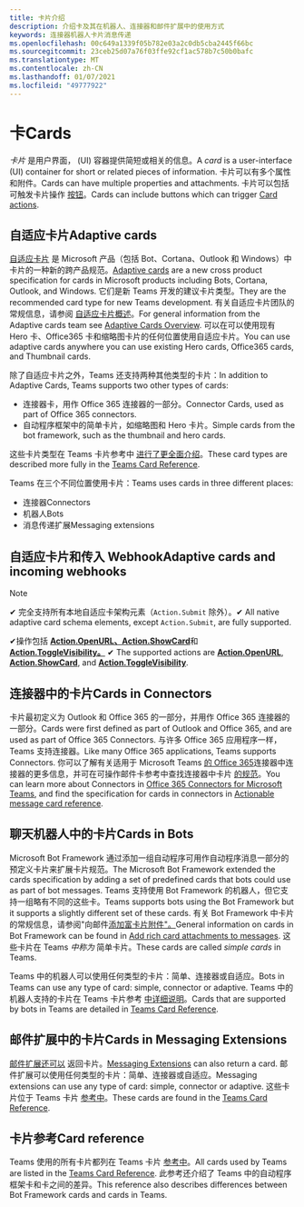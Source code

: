 ```yaml
---
title: 卡片介绍
description: 介绍卡及其在机器人、连接器和邮件扩展中的使用方式
keywords: 连接器机器人卡片消息传递
ms.openlocfilehash: 00c649a1339f05b782e03a2c0db5cba2445f66bc
ms.sourcegitcommit: 23ceb25d07a76f03ffe92cf1ac578b7c50b0bafc
ms.translationtype: MT
ms.contentlocale: zh-CN
ms.lasthandoff: 01/07/2021
ms.locfileid: "49777922"
---
```

# <a name="cards"></a><span data-ttu-id="90808-104">卡</span><span class="sxs-lookup"><span data-stu-id="90808-104">Cards</span></span>

<span data-ttu-id="90808-105">*卡片* 是用户界面， (UI) 容器提供简短或相关的信息。</span><span class="sxs-lookup"><span data-stu-id="90808-105">A *card* is a user-interface (UI) container for short or related pieces of information.</span></span> <span data-ttu-id="90808-106">卡片可以有多个属性和附件。</span><span class="sxs-lookup"><span data-stu-id="90808-106">Cards can have multiple properties and attachments.</span></span> <span data-ttu-id="90808-107">卡片可以包括可触发卡片操作 [按钮](~/task-modules-and-cards/cards/cards-actions.md)。</span><span class="sxs-lookup"><span data-stu-id="90808-107">Cards can include buttons which can trigger [Card actions](~/task-modules-and-cards/cards/cards-actions.md).</span></span>

## <a name="adaptive-cards"></a><span data-ttu-id="90808-108">自适应卡片</span><span class="sxs-lookup"><span data-stu-id="90808-108">Adaptive cards</span></span>

<span data-ttu-id="90808-109">[自适应卡片](~/task-modules-and-cards/cards/cards-reference.md#adaptive-card) 是 Microsoft 产品（包括 Bot、Cortana、Outlook 和 Windows）中卡片的一种新的跨产品规范。</span><span class="sxs-lookup"><span data-stu-id="90808-109">[Adaptive cards](~/task-modules-and-cards/cards/cards-reference.md#adaptive-card) are a new cross product specification for cards in Microsoft products including Bots, Cortana, Outlook, and Windows.</span></span> <span data-ttu-id="90808-110">它们是新 Teams 开发的建议卡片类型。</span><span class="sxs-lookup"><span data-stu-id="90808-110">They are the recommended card type for new Teams development.</span></span> <span data-ttu-id="90808-111">有关自适应卡片团队的常规信息，请参阅 [自适应卡片概述](/adaptive-cards)。</span><span class="sxs-lookup"><span data-stu-id="90808-111">For general information from the Adaptive cards team see [Adaptive Cards Overview](/adaptive-cards).</span></span> <span data-ttu-id="90808-112">可以在可以使用现有 Hero 卡、Office365 卡和缩略图卡片的任何位置使用自适应卡片。</span><span class="sxs-lookup"><span data-stu-id="90808-112">You can use adaptive cards anywhere you can use existing Hero cards, Office365 cards, and Thumbnail cards.</span></span>

<span data-ttu-id="90808-113">除了自适应卡片之外，Teams 还支持两种其他类型的卡片：</span><span class="sxs-lookup"><span data-stu-id="90808-113">In addition to Adaptive Cards, Teams supports two other types of cards:</span></span>

* <span data-ttu-id="90808-114">连接器卡，用作 Office 365 连接器的一部分。</span><span class="sxs-lookup"><span data-stu-id="90808-114">Connector Cards, used as part of Office 365 connectors.</span></span>
* <span data-ttu-id="90808-115">自动程序框架中的简单卡片，如缩略图和 Hero 卡片。</span><span class="sxs-lookup"><span data-stu-id="90808-115">Simple cards from the bot framework, such as the thumbnail and hero cards.</span></span>

<span data-ttu-id="90808-116">这些卡片类型在 Teams 卡片参考中 [进行了更全面介绍](~/task-modules-and-cards/cards/cards-reference.md)。</span><span class="sxs-lookup"><span data-stu-id="90808-116">These card types are described more fully in the [Teams Card Reference](~/task-modules-and-cards/cards/cards-reference.md).</span></span>

<span data-ttu-id="90808-117">Teams 在三个不同位置使用卡片：</span><span class="sxs-lookup"><span data-stu-id="90808-117">Teams uses cards in three different places:</span></span>

* <span data-ttu-id="90808-118">连接器</span><span class="sxs-lookup"><span data-stu-id="90808-118">Connectors</span></span>
* <span data-ttu-id="90808-119">机器人</span><span class="sxs-lookup"><span data-stu-id="90808-119">Bots</span></span>
* <span data-ttu-id="90808-120">消息传递扩展</span><span class="sxs-lookup"><span data-stu-id="90808-120">Messaging extensions</span></span>

## <a name="adaptive-cards-and-incoming-webhooks"></a><span data-ttu-id="90808-121">自适应卡片和传入 Webhook</span><span class="sxs-lookup"><span data-stu-id="90808-121">Adaptive cards and incoming webhooks</span></span>

> [!NOTE]
>
> <span data-ttu-id="90808-122">✔ 完全支持所有本地自适应卡架构元素（`Action.Submit` 除外）。</span><span class="sxs-lookup"><span data-stu-id="90808-122">✔ All native adaptive card schema elements, except `Action.Submit`, are fully supported.</span></span>
>
> <span data-ttu-id="90808-123">✔操作包括 [**Action.OpenURL、Action.ShowCard**](https://adaptivecards.io/explorer/Action.OpenUrl.html)和 [**Action.ToggleVisibility。**](https://adaptivecards.io/explorer/Action.ToggleVisibility.html) [](https://adaptivecards.io/explorer/Action.ShowCard.html)</span><span class="sxs-lookup"><span data-stu-id="90808-123">✔ The supported actions are [**Action.OpenURL**](https://adaptivecards.io/explorer/Action.OpenUrl.html), [**Action.ShowCard**](https://adaptivecards.io/explorer/Action.ShowCard.html), and [**Action.ToggleVisibility**](https://adaptivecards.io/explorer/Action.ToggleVisibility.html).</span></span>

## <a name="cards-in-connectors"></a><span data-ttu-id="90808-124">连接器中的卡片</span><span class="sxs-lookup"><span data-stu-id="90808-124">Cards in Connectors</span></span>

<span data-ttu-id="90808-125">卡片最初定义为 Outlook 和 Office 365 的一部分，并用作 Office 365 连接器的一部分。</span><span class="sxs-lookup"><span data-stu-id="90808-125">Cards were first defined as part of Outlook and Office 365, and are used as part of Office 365 Connectors.</span></span> <span data-ttu-id="90808-126">与许多 Office 365 应用程序一样，Teams 支持连接器。</span><span class="sxs-lookup"><span data-stu-id="90808-126">Like many Office 365 applications, Teams supports Connectors.</span></span> <span data-ttu-id="90808-127">你可以了解有关适用于 Microsoft Teams [的 Office 365](~/webhooks-and-connectors/what-are-webhooks-and-connectors.md)连接器中连接器的更多信息，并可在可操作邮件卡参考中查找连接器中卡片 [的规范](/outlook/actionable-messages/card-reference)。</span><span class="sxs-lookup"><span data-stu-id="90808-127">You can learn more about Connectors in [Office 365 Connectors for Microsoft Teams](~/webhooks-and-connectors/what-are-webhooks-and-connectors.md), and find the specification for cards in connectors in [Actionable message card reference](/outlook/actionable-messages/card-reference).</span></span>

## <a name="cards-in-bots"></a><span data-ttu-id="90808-128">聊天机器人中的卡片</span><span class="sxs-lookup"><span data-stu-id="90808-128">Cards in Bots</span></span>

<span data-ttu-id="90808-129">Microsoft Bot Framework 通过添加一组自动程序可用作自动程序消息一部分的预定义卡片来扩展卡片规范。</span><span class="sxs-lookup"><span data-stu-id="90808-129">The Microsoft Bot Framework extended the cards specification by adding a set of predefined cards that bots could use as part of bot messages.</span></span> <span data-ttu-id="90808-130">Teams 支持使用 Bot Framework 的机器人，但它支持一组略有不同的这些卡。</span><span class="sxs-lookup"><span data-stu-id="90808-130">Teams supports bots using the Bot Framework but it supports a slightly different set of these cards.</span></span> <span data-ttu-id="90808-131">有关 Bot Framework 中卡片的常规信息，请参阅"向邮件[添加富卡片附件"。](/bot-framework/nodejs/bot-builder-nodejs-send-rich-cards)</span><span class="sxs-lookup"><span data-stu-id="90808-131">General information on cards in Bot Framework can be found in [Add rich card attachments to messages](/bot-framework/nodejs/bot-builder-nodejs-send-rich-cards).</span></span> <span data-ttu-id="90808-132">这些卡片在 Teams *中称为* 简单卡片。</span><span class="sxs-lookup"><span data-stu-id="90808-132">These cards are called *simple cards* in Teams.</span></span>

<span data-ttu-id="90808-133">Teams 中的机器人可以使用任何类型的卡片：简单、连接器或自适应。</span><span class="sxs-lookup"><span data-stu-id="90808-133">Bots in Teams can use any type of card: simple, connector or adaptive.</span></span> <span data-ttu-id="90808-134">Teams 中的机器人支持的卡片在 Teams 卡片参考 [中详细说明](~/task-modules-and-cards/cards/cards-reference.md)。</span><span class="sxs-lookup"><span data-stu-id="90808-134">Cards that are supported by bots in Teams are detailed in [Teams Card Reference](~/task-modules-and-cards/cards/cards-reference.md).</span></span>  

## <a name="cards-in-messaging-extensions"></a><span data-ttu-id="90808-135">邮件扩展中的卡片</span><span class="sxs-lookup"><span data-stu-id="90808-135">Cards in Messaging Extensions</span></span>

<span data-ttu-id="90808-136">[邮件扩展还可以](~/messaging-extensions/what-are-messaging-extensions.md) 返回卡片。</span><span class="sxs-lookup"><span data-stu-id="90808-136">[Messaging Extensions](~/messaging-extensions/what-are-messaging-extensions.md) can also return a card.</span></span> <span data-ttu-id="90808-137">邮件扩展可以使用任何类型的卡片：简单、连接器或自适应。</span><span class="sxs-lookup"><span data-stu-id="90808-137">Messaging extensions can use any type of card: simple, connector or adaptive.</span></span> <span data-ttu-id="90808-138">这些卡片位于 Teams 卡片 [参考中](~/task-modules-and-cards/cards/cards-reference.md)。</span><span class="sxs-lookup"><span data-stu-id="90808-138">These cards are found in the [Teams Card Reference](~/task-modules-and-cards/cards/cards-reference.md).</span></span>

## <a name="card-reference"></a><span data-ttu-id="90808-139">卡片参考</span><span class="sxs-lookup"><span data-stu-id="90808-139">Card reference</span></span>

<span data-ttu-id="90808-140">Teams 使用的所有卡片都列在 Teams 卡片 [参考中](~/task-modules-and-cards/cards/cards-reference.md)。</span><span class="sxs-lookup"><span data-stu-id="90808-140">All cards used by Teams are listed in the [Teams Card Reference](~/task-modules-and-cards/cards/cards-reference.md).</span></span> <span data-ttu-id="90808-141">此参考还介绍了 Teams 中的自动程序框架卡和卡之间的差异。</span><span class="sxs-lookup"><span data-stu-id="90808-141">This reference also describes differences between Bot Framework cards and cards in Teams.</span></span>
